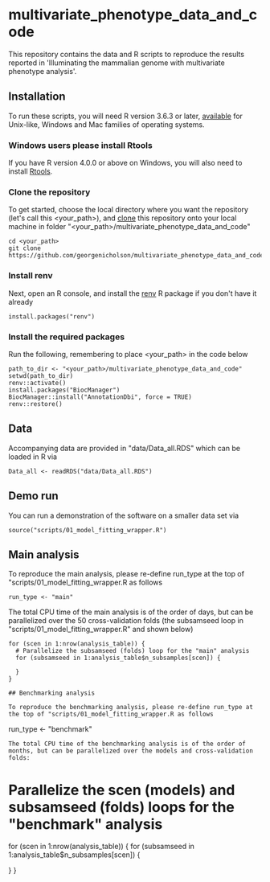 # multivariate_phenotype_data_and_code

This repository contains the data and R scripts to reproduce the results reported 
in 'Illuminating the mammalian genome with multivariate phenotype analysis'. 

## Installation

To run these scripts, you will need R version 3.6.3 or later, [available](https://www.r-project.org/) for Unix-like, Windows and Mac families of operating systems.

### Windows users please install Rtools
If you have R version 4.0.0 or above on Windows, you will also need to install 
[Rtools](https://cran.r-project.org/bin/windows/Rtools/). 

### Clone the repository
To get started, choose the local directory where you want the repository (let's call this <your_path>), and [clone](https://git-scm.com/book/en/v2/Git-Basics-Getting-a-Git-Repository)
this repository onto your local machine in folder "<your_path>/multivariate_phenotype_data_and_code"
```
cd <your_path>
git clone https://github.com/georgenicholson/multivariate_phenotype_data_and_code.git
```
### Install renv

Next, open an R console, and install the 
[renv](https://rstudio.github.io/renv/index.html) R package if you don't have it 
already
```
install.packages("renv")
```
###  Install the required packages
Run the following, remembering to place <your_path> in the code below
```
path_to_dir <- "<your_path>/multivariate_phenotype_data_and_code"
setwd(path_to_dir)
renv::activate()
install.packages("BiocManager")
BiocManager::install("AnnotationDbi", force = TRUE)
renv::restore()
```


## Data

Accompanying data are provided in "data/Data_all.RDS" which can be loaded in R via
```
Data_all <- readRDS("data/Data_all.RDS")
```

## Demo run

You can run a demonstration of the software on a smaller data set via
```
source("scripts/01_model_fitting_wrapper.R")
```
## Main analysis

To reproduce the main analysis, please re-define run_type at the top of "scripts/01_model_fitting_wrapper.R as follows
```
run_type <- "main"
```
The total CPU time of the main analysis is of the order of days, but can be parallelized over the 50 cross-validation folds (the subsamseed loop in "scripts/01_model_fitting_wrapper.R" and shown below)
```
for (scen in 1:nrow(analysis_table)) {
  # Parallelize the subsamseed (folds) loop for the "main" analysis
  for (subsamseed in 1:analysis_table$n_subsamples[scen]) {

  }
}

## Benchmarking analysis

To reproduce the benchmarking analysis, please re-define run_type at the top of "scripts/01_model_fitting_wrapper.R as follows
```
run_type <- "benchmark"
```
The total CPU time of the benchmarking analysis is of the order of months, but can be parallelized over the models and cross-validation folds:
```
# Parallelize the scen (models) and subsamseed (folds) loops for the "benchmark" analysis
for (scen in 1:nrow(analysis_table)) {
  for (subsamseed in 1:analysis_table$n_subsamples[scen]) {

  }
}

